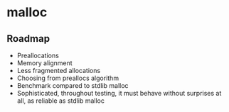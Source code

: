 # malloc

## Roadmap
- Preallocations
- Memory alignment
- Less fragmented allocations
- Choosing from preallocs algorithm
- Benchmark compared to stdlib malloc
- Sophisticated, throughout testing, it must behave without surprises at all, as reliable as stdlib malloc
